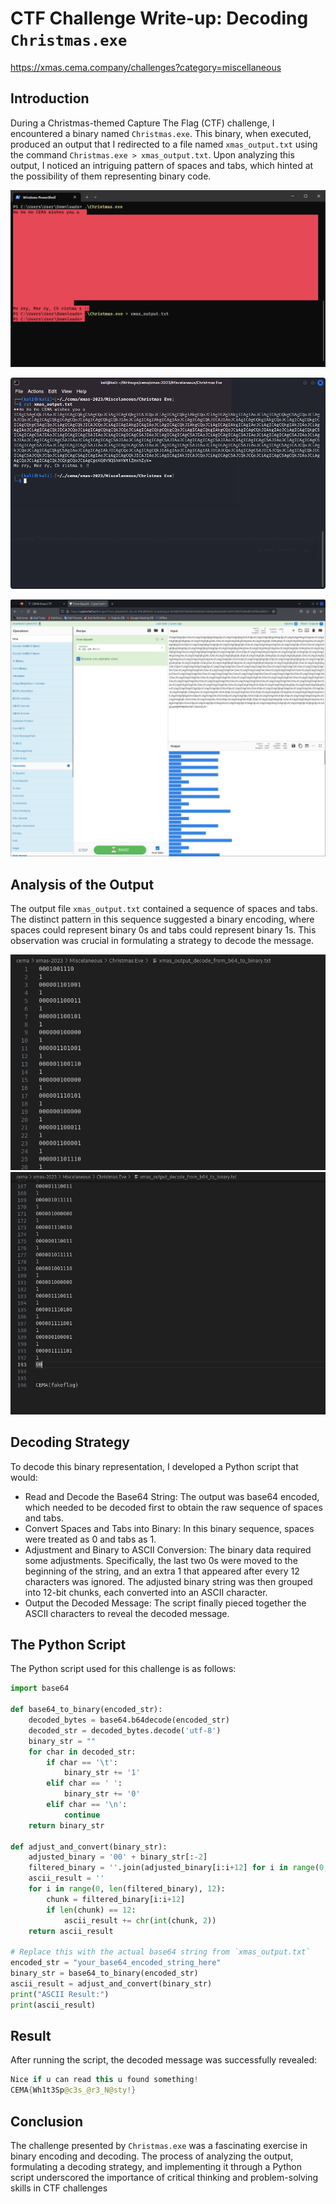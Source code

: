 # CTF Challenge Write-up: Decoding `Christmas.exe`

<https://xmas.cema.company/challenges?category=miscellaneous>

## Introduction

During a Christmas-themed Capture The Flag (CTF) challenge, I encountered a binary named `Christmas.exe`. This binary, when executed, produced an output that I redirected to a file named `xmas_output.txt` using the command `Christmas.exe > xmas_output.txt`. Upon analyzing this output, I noticed an intriguing pattern of spaces and tabs, which hinted at the possibility of them representing binary code.

![xmas_output](christmas_exe.png)

![xmas_output](./xmas_output.png)

![xmas_output_decode_from_b64](./xmas_output_decode_from_b64.png)

## Analysis of the Output

The output file `xmas_output.txt` contained a sequence of spaces and tabs. The distinct pattern in this sequence suggested a binary encoding, where spaces could represent binary 0s and tabs could represent binary 1s. This observation was crucial in formulating a strategy to decode the message.

![xmas_output_decode_from_b64_to_binary.png](./xmas_output_decode_from_b64_to_binary.png)
![xmas_output_decode_from_b64_to_binary2.png](./xmas_output_decode_from_b64_to_binary2.png)

## Decoding Strategy

To decode this binary representation, I developed a Python script that would:

- Read and Decode the Base64 String: The output was base64 encoded, which needed to be decoded first to obtain the raw sequence of spaces and tabs.
- Convert Spaces and Tabs into Binary: In this binary sequence, spaces were treated as 0 and tabs as 1.
- Adjustment and Binary to ASCII Conversion: The binary data required some adjustments. Specifically, the last two 0s were moved to the beginning of the string, and an extra 1 that appeared after every 12 characters was ignored. The adjusted binary string was then grouped into 12-bit chunks, each converted into an ASCII character.
- Output the Decoded Message: The script finally pieced together the ASCII characters to reveal the decoded message.

## The Python Script

The Python script used for this challenge is as follows:

```python
import base64

def base64_to_binary(encoded_str):
    decoded_bytes = base64.b64decode(encoded_str)
    decoded_str = decoded_bytes.decode('utf-8')
    binary_str = ""
    for char in decoded_str:
        if char == '\t':
            binary_str += '1'
        elif char == ' ':
            binary_str += '0'
        elif char == '\n':
            continue
    return binary_str

def adjust_and_convert(binary_str):
    adjusted_binary = '00' + binary_str[:-2]
    filtered_binary = ''.join(adjusted_binary[i:i+12] for i in range(0, len(adjusted_binary), 13))
    ascii_result = ''
    for i in range(0, len(filtered_binary), 12):
        chunk = filtered_binary[i:i+12]
        if len(chunk) == 12:
            ascii_result += chr(int(chunk, 2))
    return ascii_result

# Replace this with the actual base64 string from `xmas_output.txt`
encoded_str = "your_base64_encoded_string_here"
binary_str = base64_to_binary(encoded_str)
ascii_result = adjust_and_convert(binary_str)
print("ASCII Result:")
print(ascii_result)
```

## Result

After running the script, the decoded message was successfully revealed:

```kotlin
Nice if u can read this u found something!
CEMA{Wh1t3Sp@c3s_@r3_N@sty!}
```

## Conclusion

The challenge presented by `Christmas.exe` was a fascinating exercise in binary encoding and decoding. The process of analyzing the output, formulating a decoding strategy, and implementing it through a Python script underscored the importance of critical thinking and problem-solving skills in CTF challenges